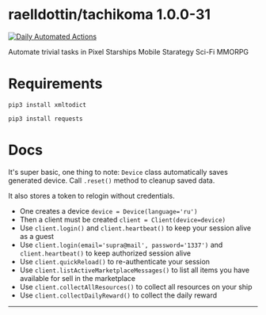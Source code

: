 <!---
This file is auto-generate by a github hook please modify README.template if you don't want to loose your work
-->
# raelldottin/tachikoma 1.0.0-31
[![Daily Automated Actions](https://github.com/raelldottin/tachikoma/actions/workflows/daily-run.yml/badge.svg?event=schedule)](https://github.com/raelldottin/tachikoma/actions/workflows/daily-run.yml)

Automate trivial tasks in Pixel Starships Mobile Starategy Sci-Fi MMORPG

# Requirements

`pip3 install xmltodict`

`pip3 install requests`

# Docs

It's super basic, one thing to note: `Device` class automatically saves generated device. Call `.reset()` method to cleanup saved data.

It also stores a token to relogin without credentials.

* One creates a device `device = Device(language='ru')`
* Then a client must be created `client = Client(device=device)`
* Use `client.login()` and `client.heartbeat()` to keep your session alive as a guest
* Use `client.login(email='supra@mail', password='1337')` and `client.heartbeat()` to keep authorized session alive
* Use `client.quickReload()` to re-authenticate your session
* Use `client.listActiveMarketplaceMessages()` to list all items you have available for sell in the marketplace
* Use `client.collectAllResources()` to collect all resources on your ship
* Use `client.collectDailyReward()` to collect the daily reward
---

